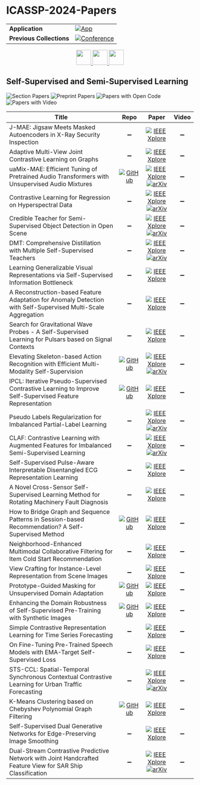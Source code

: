 # ICASSP-2024-Papers

<table>
    <tr>
        <td><strong>Application</strong></td>
        <td>
            <a href="https://huggingface.co/spaces/DmitryRyumin/NewEraAI-Papers" style="float:left;">
                <img src="https://img.shields.io/badge/🤗-NewEraAI--Papers-FFD21F.svg" alt="App" />
            </a>
        </td>
    </tr>
    <tr>
        <td><strong>Previous Collections</strong></td>
        <td>
            <a href="https://github.com/DmitryRyumin/ICASSP-2023-24-Papers/blob/main/README_2023.md">
                <img src="http://img.shields.io/badge/ICASSP-2023-0073AE.svg" alt="Conference">
            </a>
        </td>
    </tr>
</table>

<div align="center">
    <a href="https://github.com/DmitryRyumin/ICASSP-2023-24-Papers/blob/main/sections/2024/main/AASP-L4.md">
        <img src="https://cdn.jsdelivr.net/gh/DmitryRyumin/NewEraAI-Papers@main/images/left.svg" width="40" alt="" />
    </a>
    <a href="https://github.com/DmitryRyumin/ICASSP-2023-24-Papers/">
        <img src="https://cdn.jsdelivr.net/gh/DmitryRyumin/NewEraAI-Papers@main/images/home.svg" width="40" alt="" />
    </a>
    <a href="https://github.com/DmitryRyumin/ICASSP-2023-24-Papers/blob/main/sections/2024/main/SLP-L8.md">
        <img src="https://cdn.jsdelivr.net/gh/DmitryRyumin/NewEraAI-Papers@main/images/right.svg" width="40" alt="" />
    </a>
</div>

## Self-Supervised and Semi-Supervised Learning

![Section Papers](https://img.shields.io/badge/Section%20Papers-26-42BA16) ![Preprint Papers](https://img.shields.io/badge/Preprint%20Papers-9-b31b1b) ![Papers with Open Code](https://img.shields.io/badge/Papers%20with%20Open%20Code-7-1D7FBF) ![Papers with Video](https://img.shields.io/badge/Papers%20with%20Video-0-FF0000)

| **Title** | **Repo** | **Paper** | **Video** |
|-----------|:--------:|:---------:|:---------:|
| J-MAE: Jigsaw Meets Masked Autoencoders in X-Ray Security Inspection | :heavy_minus_sign: | [![IEEE Xplore](https://img.shields.io/badge/IEEE-10448091-E4A42C.svg)](https://ieeexplore.ieee.org/document/10448091) | :heavy_minus_sign: |
| Adaptive Multi-View Joint Contrastive Learning on Graphs | :heavy_minus_sign: | [![IEEE Xplore](https://img.shields.io/badge/IEEE-10447431-E4A42C.svg)](https://ieeexplore.ieee.org/document/10447431) | :heavy_minus_sign: |
| uaMix-MAE: Efficient Tuning of Pretrained Audio Transformers with Unsupervised Audio Mixtures | [![GitHub](https://img.shields.io/github/stars/PLAN-Lab/uamix-MAE?style=flat)](https://github.com/PLAN-Lab/uamix-MAE) | [![IEEE Xplore](https://img.shields.io/badge/IEEE-10446342-E4A42C.svg)](https://ieeexplore.ieee.org/document/10446342) <br /> [![arXiv](https://img.shields.io/badge/arXiv-2403.09579-b31b1b.svg)](https://arxiv.org/abs/2403.09579) | :heavy_minus_sign: |
| Contrastive Learning for Regression on Hyperspectral Data | :heavy_minus_sign: | [![IEEE Xplore](https://img.shields.io/badge/IEEE-10447980-E4A42C.svg)](https://ieeexplore.ieee.org/document/10447980) <br /> [![arXiv](https://img.shields.io/badge/arXiv-2403.17014-b31b1b.svg)](https://arxiv.org/abs/2403.17014) | :heavy_minus_sign: |
| Credible Teacher for Semi-Supervised Object Detection in Open Scene | :heavy_minus_sign: | [![IEEE Xplore](https://img.shields.io/badge/IEEE-10446485-E4A42C.svg)](https://ieeexplore.ieee.org/document/10446485) <br /> [![arXiv](https://img.shields.io/badge/arXiv-2401.00695-b31b1b.svg)](https://arxiv.org/abs/2401.00695) | :heavy_minus_sign: |
| DMT: Comprehensive Distillation with Multiple Self-Supervised Teachers | :heavy_minus_sign: | [![IEEE Xplore](https://img.shields.io/badge/IEEE-10446419-E4A42C.svg)](https://ieeexplore.ieee.org/document/10446419) <br /> [![arXiv](https://img.shields.io/badge/arXiv-2312.11938-b31b1b.svg)](https://arxiv.org/abs/2312.11938) | :heavy_minus_sign: |
| Learning Generalizable Visual Representations via Self-Supervised Information Bottleneck | :heavy_minus_sign: | [![IEEE Xplore](https://img.shields.io/badge/IEEE-10446545-E4A42C.svg)](https://ieeexplore.ieee.org/document/10446545) | :heavy_minus_sign: |
| A Reconstruction-based Feature Adaptation for Anomaly Detection with Self-Supervised Multi-Scale Aggregation | :heavy_minus_sign: | [![IEEE Xplore](https://img.shields.io/badge/IEEE-10446766-E4A42C.svg)](https://ieeexplore.ieee.org/document/10446766) | :heavy_minus_sign: |
| Search for Gravitational Wave Probes - A Self-Supervised Learning for Pulsars based on Signal Contexts | :heavy_minus_sign: | [![IEEE Xplore](https://img.shields.io/badge/IEEE-10446944-E4A42C.svg)](https://ieeexplore.ieee.org/document/10446944) | :heavy_minus_sign: |
| Elevating Skeleton-based Action Recognition with Efficient Multi-Modality Self-Supervision | [![GitHub](https://img.shields.io/github/stars/desehuileng0o0/IKEM?style=flat)](https://github.com/desehuileng0o0/IKEM) | [![IEEE Xplore](https://img.shields.io/badge/IEEE-10447178-E4A42C.svg)](https://ieeexplore.ieee.org/document/10447178) <br /> [![arXiv](https://img.shields.io/badge/arXiv-2309.12009-b31b1b.svg)](https://arxiv.org/abs/2309.12009) | :heavy_minus_sign: |
| IPCL: Iterative Pseudo-Supervised Contrastive Learning to Improve Self-Supervised Feature Representation | [![GitHub](https://img.shields.io/github/stars/SonalKumar95/IPCL?style=flat)](https://github.com/SonalKumar95/IPCL) | [![IEEE Xplore](https://img.shields.io/badge/IEEE-10447607-E4A42C.svg)](https://ieeexplore.ieee.org/document/10447607) | :heavy_minus_sign: |
| Pseudo Labels Regularization for Imbalanced Partial-Label Learning | :heavy_minus_sign: | [![IEEE Xplore](https://img.shields.io/badge/IEEE-10448034-E4A42C.svg)](https://ieeexplore.ieee.org/document/10448034) <br /> [![arXiv](https://img.shields.io/badge/arXiv-2303.03946-b31b1b.svg)](https://arxiv.org/abs/2303.03946) | :heavy_minus_sign: |
| CLAF: Contrastive Learning with Augmented Features for Imbalanced Semi-Supervised Learning | :heavy_minus_sign: | [![IEEE Xplore](https://img.shields.io/badge/IEEE-10446881-E4A42C.svg)](https://ieeexplore.ieee.org/document/10446881) <br /> [![arXiv](https://img.shields.io/badge/arXiv-2312.09598-b31b1b.svg)](https://arxiv.org/abs/2312.09598) | :heavy_minus_sign: |
| Self-Supervised Pulse-Aware Interpretable Disentangled ECG Representation Learning | :heavy_minus_sign: | [![IEEE Xplore](https://img.shields.io/badge/IEEE-10447945-E4A42C.svg)](https://ieeexplore.ieee.org/document/10447945) | :heavy_minus_sign: |
| A Novel Cross-Sensor Self-Supervised Learning Method for Rotating Machinery Fault Diagnosis | :heavy_minus_sign: | [![IEEE Xplore](https://img.shields.io/badge/IEEE-10447960-E4A42C.svg)](https://ieeexplore.ieee.org/document/10447960) | :heavy_minus_sign: |
| How to Bridge Graph and Sequence Patterns in Session-based Recommendation? A Self-Supervised Method | [![GitHub](https://img.shields.io/github/stars/WuXinglong-HIT/DC-Rec?style=flat)](https://github.com/WuXinglong-HIT/DC-Rec) | [![IEEE Xplore](https://img.shields.io/badge/IEEE-10445864-E4A42C.svg)](https://ieeexplore.ieee.org/document/10445864) | :heavy_minus_sign: |
| Neighborhood-Enhanced Multimodal Collaborative Filtering for Item Cold Start Recommendation | :heavy_minus_sign: | [![IEEE Xplore](https://img.shields.io/badge/IEEE-10446911-E4A42C.svg)](https://ieeexplore.ieee.org/document/10446911) | :heavy_minus_sign: |
| View Crafting for Instance-Level Representation from Scene Images | :heavy_minus_sign: | [![IEEE Xplore](https://img.shields.io/badge/IEEE-10448043-E4A42C.svg)](https://ieeexplore.ieee.org/document/10448043) | :heavy_minus_sign: |
| Prototype-Guided Masking for Unsupervised Domain Adaptation | [![GitHub](https://img.shields.io/github/stars/Tsai-chia-hsiang/Rare-Class-Enhancing-and-Prototype-Guided-Patch-Wise-Masking-for-Unsupervised-Domain-Adaptation?style=flat)](https://github.com/Tsai-chia-hsiang/Rare-Class-Enhancing-and-Prototype-Guided-Patch-Wise-Masking-for-Unsupervised-Domain-Adaptation) | [![IEEE Xplore](https://img.shields.io/badge/IEEE-10447415-E4A42C.svg)](https://ieeexplore.ieee.org/document/10447415) | :heavy_minus_sign: |
| Enhancing the Domain Robustness of Self-Supervised Pre-Training with Synthetic Images | [![GitHub](https://img.shields.io/github/stars/has97/Diffusion_pretraining?style=flat)](https://github.com/has97/Diffusion_pretraining) | [![IEEE Xplore](https://img.shields.io/badge/IEEE-10447665-E4A42C.svg)](https://ieeexplore.ieee.org/document/10447665) | :heavy_minus_sign: |
| Simple Contrastive Representation Learning for Time Series Forecasting | :heavy_minus_sign: | [![IEEE Xplore](https://img.shields.io/badge/IEEE-10446875-E4A42C.svg)](https://ieeexplore.ieee.org/document/10446875) | :heavy_minus_sign: |
| On Fine-Tuning Pre-Trained Speech Models with EMA-Target Self-Supervised Loss | :heavy_minus_sign: | [![IEEE Xplore](https://img.shields.io/badge/IEEE-10446468-E4A42C.svg)](https://ieeexplore.ieee.org/document/10446468) | :heavy_minus_sign: |
| STS-CCL: Spatial-Temporal Synchronous Contextual Contrastive Learning for Urban Traffic Forecasting | :heavy_minus_sign: | [![IEEE Xplore](https://img.shields.io/badge/IEEE-10446624-E4A42C.svg)](https://ieeexplore.ieee.org/document/10446624) <br /> [![arXiv](https://img.shields.io/badge/arXiv-2307.02507-b31b1b.svg)](https://arxiv.org/abs/2307.02507) | :heavy_minus_sign: |
| K-Means Clustering based on Chebyshev Polynomial Graph Filtering | [![GitHub](https://img.shields.io/github/stars/lxh8684/CGFKM?style=flat)](https://github.com/lxh8684/CGFKM) | [![IEEE Xplore](https://img.shields.io/badge/IEEE-10446384-E4A42C.svg)](https://ieeexplore.ieee.org/document/10446384) | :heavy_minus_sign: |
| Self-Supervised Dual Generative Networks for Edge-Preserving Image Smoothing | :heavy_minus_sign: | [![IEEE Xplore](https://img.shields.io/badge/IEEE-10448288-E4A42C.svg)](https://ieeexplore.ieee.org/document/10448288) | :heavy_minus_sign: |
| Dual-Stream Contrastive Predictive Network with Joint Handcrafted Feature View for SAR Ship Classification | :heavy_minus_sign: | [![IEEE Xplore](https://img.shields.io/badge/IEEE-10446741-E4A42C.svg)](https://ieeexplore.ieee.org/document/10446741) <br /> [![arXiv](https://img.shields.io/badge/arXiv-2311.15202-b31b1b.svg)](https://arxiv.org/abs/2311.15202) | :heavy_minus_sign: |
